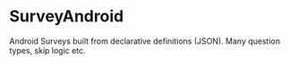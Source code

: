 # SurveyAndroid
Android Surveys built from declarative definitions (JSON). Many question types, skip logic etc. 
